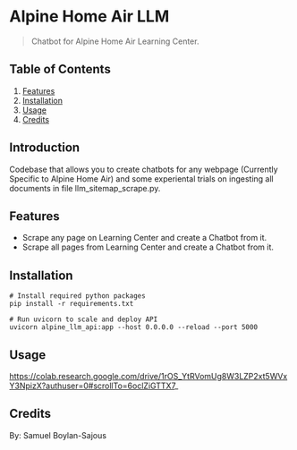 # Alpine Home Air LLM

> Chatbot for Alpine Home Air Learning Center.

## Table of Contents

1. [Features](#features)
2. [Installation](#installation)
3. [Usage](#usage)
4. [Credits](#credits)

## Introduction

Codebase that allows you to create chatbots for any webpage (Currently Specific to Alpine Home Air) and some experiental trials on ingesting all documents in file llm_sitemap_scrape.py.

## Features

- Scrape any page on Learning Center and create a Chatbot from it.
- Scrape all pages from Learning Center and create a Chatbot from it.

## Installation

```<python>
# Install required python packages
pip install -r requirements.txt

# Run uvicorn to scale and deploy API
uvicorn alpine_llm_api:app --host 0.0.0.0 --reload --port 5000
```

## Usage

https://colab.research.google.com/drive/1rOS_YtRVomUg8W3LZP2xt5WVxY3NpizX?authuser=0#scrollTo=6oclZiGTTX7_


## Credits

By: Samuel Boylan-Sajous
